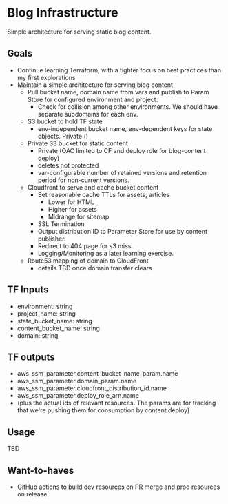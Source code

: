 # Blog Infrastructure

Simple architecture for serving static blog content.

## Goals

- Continue learning Terraform, with a tighter focus on best practices than my first explorations
- Maintain a simple architecture for serving blog content
  - Pull bucket name, domain name from vars and publish to Param Store for configured environment and project.
    - Check for collision among other environments. We should have separate subdomains for each env.
  - S3 bucket to hold TF state
    - env-independent bucket name, env-dependent keys for state objects.
    Private ()
  - Private S3 bucket for static content
    - Private (OAC limited to CF and deploy role for blog-content deploy)
    - deletes not protected
    - var-configurable number of retained versions and retention period for non-current versions.
  - Cloudfront to serve and cache bucket content
    - Set reasonable cache TTLs for assets, articles
      - Lower for HTML
      - Higher for assets
      - Midrange for sitemap
    - SSL Termination
    - Output distribution ID to Parameter Store for use by content publisher.
    - Redirect to 404 page for s3 miss.
    - Logging/Monitoring as a later learning exercise.
  - Route53 mapping of domain to CloudFront
    - details TBD once domain transfer clears. 

## TF Inputs
- environment: string
- project_name: string
- state_bucket_name: string
- content_bucket_name: string
- domain: string

## TF outputs
- aws_ssm_parameter.content_bucket_name_param.name
- aws_ssm_parameter.domain_param.name
- aws_ssm_parameter.cloudfront_distribution_id.name
- aws_ssm_parameter.deploy_role_arn.name
- (plus the actual ids of relevant resources. The params are for tracking that we're pushing them for consumption by content deploy)

## Usage
TBD

## Want-to-haves
- GitHub actions to build dev resources on PR merge and prod resources on release.